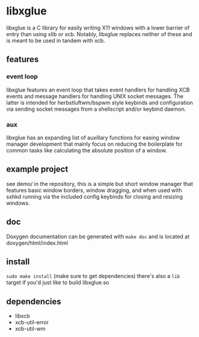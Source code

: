 # libxglue
libxglue is a C library for easily writing X11 windows with a lower barrier of entry than using xlib or xcb. 
Notably, libxglue replaces neither of these and is meant to be used in tandem with xcb.

## features
### event loop
libxglue features an event loop that takes event handlers for handling XCB events and message handlers for handling UNIX socket messages. The latter is intended for herbstluftwm/bspwm style keybinds and configuration via sending socket messages from a shellscript and/or keybind daemon.

### aux
libxglue has an expanding list of auxillary functions for easing window manager development that mainly focus on reducing the boilerplate for common tasks like calculating the absolute position of a window.

## example project 
see demo/ in the repository, this is a simple but short window manager that features basic window borders, window dragging, and when used with sxhkd running via the included config keybinds for closing and resizing windows.

## doc 
Doxygen documentation can be generated with `make doc` and is located at doxygen/html/index.html

## install
`sudo make install` (make sure to get dependencies)
there's also a `lib` target if you'd just like to build libxglue.so

## dependencies
* libxcb
* xcb-util-error
* xcb-util-wm

